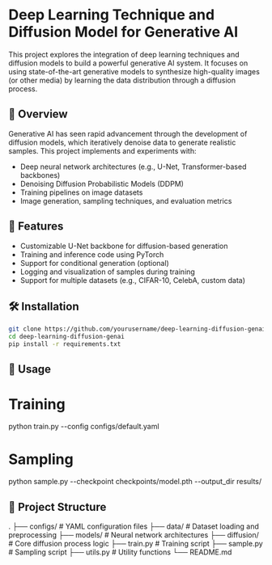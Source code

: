 # Deep Learning Technique and Diffusion Model for Generative AI

This project explores the integration of deep learning techniques and diffusion models to build a powerful generative AI system. It focuses on using state-of-the-art generative models to synthesize high-quality images (or other media) by learning the data distribution through a diffusion process.

## 🧠 Overview

Generative AI has seen rapid advancement through the development of diffusion models, which iteratively denoise data to generate realistic samples. This project implements and experiments with:

- Deep neural network architectures (e.g., U-Net, Transformer-based backbones)
- Denoising Diffusion Probabilistic Models (DDPM)
- Training pipelines on image datasets
- Image generation, sampling techniques, and evaluation metrics

## 🔧 Features

- Customizable U-Net backbone for diffusion-based generation
- Training and inference code using PyTorch
- Support for conditional generation (optional)
- Logging and visualization of samples during training
- Support for multiple datasets (e.g., CIFAR-10, CelebA, custom data)

## 🛠️ Installation

```bash
git clone https://github.com/yourusername/deep-learning-diffusion-genai.git
cd deep-learning-diffusion-genai
pip install -r requirements.txt
```

## 🧪 Usage
# Training
python train.py --config configs/default.yaml

# Sampling
python sample.py --checkpoint checkpoints/model.pth --output_dir results/

## 🧾 Project Structure
.
├── configs/          # YAML configuration files
├── data/             # Dataset loading and preprocessing
├── models/           # Neural network architectures
├── diffusion/        # Core diffusion process logic
├── train.py          # Training script
├── sample.py         # Sampling script
├── utils.py          # Utility functions
└── README.md


